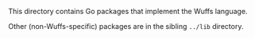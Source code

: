 This directory contains Go packages that implement the Wuffs language.

Other (non-Wuffs-specific) packages are in the sibling `../lib` directory.
